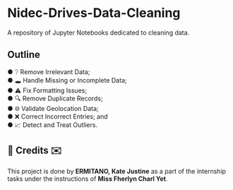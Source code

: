 # Nidec-Drives-Data-Cleaning

A repository of Jupyter Notebooks dedicated to cleaning data.

## Outline
● ❔ Remove Irrelevant Data; </br>
● 🕳 Handle Missing or Incomplete Data; </br>
● ⚠️ Fix Formatting Issues; </br>
● 🔍 Remove Duplicate Records; </br>
● 🌐 Validate Geolocation Data; </br>
● ❌ Correct Incorrect Entries; and </br>
● 📈 Detect and Treat Outliers.</br>

<h2>💌 Credits ✉️</h2>
This project is done by <b>ERMITANO, Kate Justine</b> as a part of the internship tasks under the instructions of <b>Miss Fherlyn Charl Yet</b>. 
